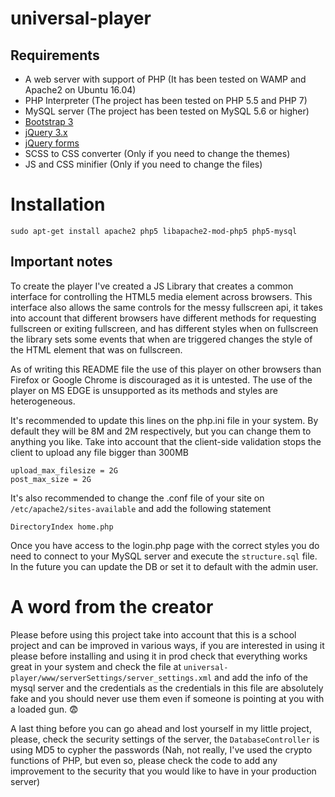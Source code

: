 # universal-player

## Requirements

+ A web server with support of PHP (It has been tested on WAMP and Apache2 on Ubuntu 16.04)
+ PHP Interpreter (The project has been tested on PHP 5.5 and PHP 7)
+ MySQL server (The project has been tested on MySQL 5.6 or higher)
+ [Bootstrap 3](http://getbootstrap.com/getting-started/#download)
+ [jQuery 3.x](http://jquery.com/download/)
+ [jQuery forms](http://malsup.github.io/jquery.form.js)
+ SCSS to CSS converter (Only if you need to change the themes)
+ JS and CSS minifier (Only if you need to change the files)

# Installation
```
sudo apt-get install apache2 php5 libapache2-mod-php5 php5-mysql
```
## Important notes
To create the player I've created a JS Library that creates a common interface for controlling the HTML5 media element across browsers. This interface also allows the same controls for the messy fullscreen api, it takes into account that different browsers have different methods for requesting fullscreen or exiting fullscreen, and has different styles when on fullscreen the library sets some events that when are triggered changes the style of the HTML element that was on fullscreen.

As of writing this README file the use of this player on other browsers than Firefox or Google Chrome is discouraged as it is untested. The use of the player on MS EDGE is unsupported as its methods and styles are heterogeneous.

It's recommended to update this lines on the php.ini file in your system. By default they will be 8M and 2M respectively, but you can change them to anything you like. Take into account that the client-side validation stops the client to upload any file bigger than 300MB
```
upload_max_filesize = 2G
post_max_size = 2G
```

It's also recommended to change the .conf file of your site on `/etc/apache2/sites-available` and add the following statement 
```
DirectoryIndex home.php
```

Once you have access to the login.php page with the correct styles you do need to connect to your MySQL server and execute the `structure.sql` file. In the future you can update the DB or set it to default with the admin user. 

# A word from the creator
Please before using this project take into account that this is a school project and can be improved in various ways, if you are interested in using it please before installing and using it in prod check that everything works great in your system and check the file at `universal-player/www/serverSettings/server_settings.xml` and add the info of the mysql server and the credentials as the credentials in this file are absolutely fake and you should never use them even if someone is pointing at you with a loaded gun. :fearful:

A last thing before you can go ahead and lost yourself in my little project, please, check the security settings of the server, the `DatabaseController` is using MD5 to cypher the passwords (Nah, not really, I've used the crypto functions of PHP, but even so, please check the code to add any improvement to the security that you would like to have in your production server)
